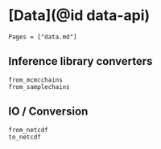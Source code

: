 # [Data](@id data-api)

```@index
Pages = ["data.md"]
```

## Inference library converters

```@docs
from_mcmcchains
from_samplechains
```

## IO / Conversion

```@docs
from_netcdf
to_netcdf
```
